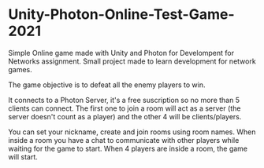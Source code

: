 # Unity-Photon-Online-Test-Game-2021
Simple Online game made with Unity and Photon for Develompent for Networks assignment.
Small project made to learn development for network games.

The game objective is to defeat all the enemy players to win.

It connects to a Photon Server, it's a free suscription so no more than 5 clients can connect.
The first one to join a room will act as a server (the server doesn't count as a player) and the other 4 will be clients/players.

You can set your nickname, create and join rooms using room names.
When inside a room you have a chat to communicate with other players while waiting for the game to start.
When 4 players are inside a room, the game will start.
